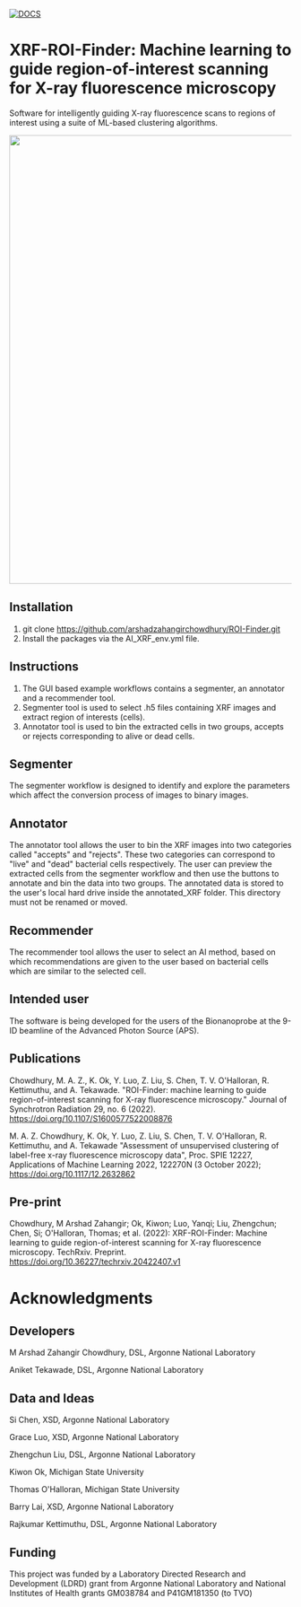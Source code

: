 [![DOCS](https://readthedocs.org/projects/docs/badge/?version=latest)](https://roi-finder.readthedocs.io/en/latest/?badge=latest)

# XRF-ROI-Finder: Machine learning to guide region-of-interest scanning for X-ray fluorescence microscopy 

Software for intelligently guiding X-ray fluorescence scans to regions of interest using a suite of ML-based clustering algorithms. 


<p align="center">
  <img width="800" src="imgs/ROI-Finder.png">
</p>

## Installation

1. git clone https://github.com/arshadzahangirchowdhury/ROI-Finder.git
2. Install the packages via the AI_XRF_env.yml file.

## Instructions

1. The GUI based example workflows contains a segmenter, an annotator and a recommender tool.
2. Segmenter tool is used to select .h5 files containing XRF images and extract region of interests (cells).
3. Annotator tool is used to bin the extracted cells in two groups, accepts or rejects corresponding to alive or dead cells.

## Segmenter

The segmenter workflow is designed to identify and explore the parameters which affect the conversion process of images to binary images.

## Annotator

The annotator tool allows the user to bin the XRF images into two categories called "accepts" and "rejects". These two categories can correspond to "live" and "dead" bacterial cells respectively. The user can preview the extracted cells from the segmenter workflow and then use the buttons to annotate and bin the data into two groups. The annotated data is stored to the user's local hard drive inside the annotated_XRF folder. This directory must not be renamed or moved.

## Recommender

The recommender tool allows the user to select an AI method, based on which recommendations are given to the user based on bacterial cells which are similar to the selected cell.

## Intended user
The software is being developed for the users of the Bionanoprobe at the 9-ID beamline of the Advanced Photon Source (APS).  


## Publications

Chowdhury, M. A. Z., K. Ok, Y. Luo, Z. Liu, S. Chen, T. V. O'Halloran, R. Kettimuthu, and A. Tekawade. "ROI-Finder: machine learning to guide region-of-interest scanning for X-ray fluorescence microscopy." Journal of Synchrotron Radiation 29, no. 6 (2022). https://doi.org/10.1107/S1600577522008876

M. A. Z. Chowdhury, K. Ok, Y. Luo, Z. Liu, S. Chen, T. V. O'Halloran, R. Kettimuthu, and A. Tekawade "Assessment of unsupervised clustering of label-free x-ray fluorescence microscopy data", Proc. SPIE 12227, Applications of Machine Learning 2022, 122270N (3 October 2022); https://doi.org/10.1117/12.2632862

## Pre-print
Chowdhury, M Arshad Zahangir; Ok, Kiwon; Luo, Yanqi; Liu, Zhengchun; Chen, Si; O'Halloran, Thomas; et al. (2022): XRF-ROI-Finder: Machine learning to guide region-of-interest scanning for X-ray fluorescence microscopy. TechRxiv. Preprint. https://doi.org/10.36227/techrxiv.20422407.v1 



# Acknowledgments



## Developers

M Arshad Zahangir Chowdhury, DSL, Argonne National Laboratory

Aniket Tekawade, DSL, Argonne National Laboratory

## Data and Ideas

Si Chen, XSD, Argonne National Laboratory

Grace Luo, XSD, Argonne National Laboratory

Zhengchun Liu, DSL, Argonne National Laboratory

Kiwon Ok, Michigan State University

Thomas O'Halloran, Michigan State University

Barry Lai, XSD, Argonne National Laboratory

Rajkumar Kettimuthu, DSL, Argonne National Laboratory


## Funding

This project was funded by a Laboratory Directed Research and Development (LDRD) grant from Argonne National Laboratory and  National Institutes of Health grants GM038784 and
P41GM181350 (to TVO)
